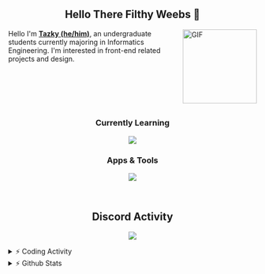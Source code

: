 <h2 align="center"> Hello There Filthy Weebs 👋 </h2>
<!-- <p>Hello I'm Tazky, an undergraduate students currently majoring in Informatics Engineering. I'm interested in front-end related projects and design.</p> -->
<img alt="GIF" align="right" width="150" style="border: 10px" src="https://i.imgur.com/KEfMEAu.gif"></img>

Hello I'm [**Tazky (he/him)**](https://tazky.site), an undergraduate students currently majoring in Informatics Engineering. I'm interested in front-end related projects and design.

<br>
<br>
<br>
<br>
<!-- Learning -->
<h2></h2>
<h3 align="center">Currently Learning</h3>
<p align="center">
<img src="https://skillicons.dev/icons?i=html,css,js,bootstrap,nodejs,mongodb,python,mysql&theme=dark"></img>
</p>

<!-- Apps and Tools -->
<h3 align="center">Apps & Tools</h3>
<p align="center">
<img src="https://skillicons.dev/icons?i=ps,vscode,discord,bots&theme=dark"></img>
</p>
<br>

<!-- Discord Section -->
<h2 align="center">Discord Activity</h2>
<p align="center">
<a href="https://discord.com/users/373404212748484608"><img src="https://lanyard.cnrad.dev/api/373404212748484608">
</a>
</p>

<!-- Coding Section -->
<details>
    <summary>⚡ Coding Activity</summary>
    <br>
<p align="center">
<a>
    <img width="600" src="https://wakatime.com/share/@ZyrexFX/eeb811ad-e2cd-497f-8b09-8b6934a49e56.svg" style="border-radius: 5%"></img>
</a>
</p>
</details>

<!-- Github Stats -->
<details>
    <summary>⚡ Github Stats</summary>
    <br>
<p align="center">
<img height="200" src="https://forked-github-readme-stats-git-main-zyrexfxs-projects.vercel.app/api?username=ZyrexFX&theme=tokyonight&count_private=true&hide_border=true&line_height=20&include_all_commits=true"></img>
<img height="200" src="https://forked-github-readme-stats-git-main-zyrexfxs-projects.vercel.app/api/top-langs/?username=ZyrexFX&layout=compact&theme=tokyonight&count_private=true&hide_border=true"></img>

</p>
</details>
